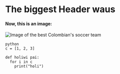 # The biggest Header waus

#### Now, this is an image:

![Image of the best Colombian's soccer team ](https://th.bing.com/th/id/R.d8c46a76f89069b38a4a7532330939fb?rik=yq5JLi2wvfC43g&pid=ImgRaw&r=0)

```
python
c = [1, 2, 3]

def holiwi pai:
  for i in c
    print("holi")
```
